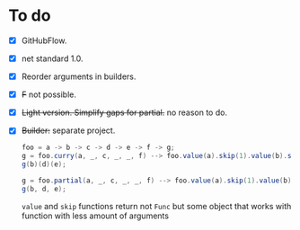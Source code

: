 # To do

- [x] GitHubFlow.
- [x] net standard 1.0.
- [x] Reorder arguments in builders.
- [x] ~~F~~ not possible.
- [x] ~~Light version. Simplify gaps for partial.~~ no reason to do.
- [x] ~~Builder:~~ separate project.

   ``` c#
   foo = a -> b -> c -> d -> e -> f -> g;
   g = foo.curry(a, _, c, _, _, f) --> foo.value(a).skip(1).value(b).skip(2).value(c).curry();
   g(b)(d)(e);

   g = foo.partial(a, _, c, _, _, f) --> foo.value(a).skip(1).value(b).skip(2).value(c).partial();
   g(b, d, e);
   ```

    `value` and `skip` functions return not `Func` but some object that works with function with less amount of arguments
